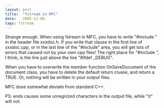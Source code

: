 ```yaml
---
layout: post
title:  "fstream in MFC"
date:   2005-12-08
tags: fstream
---
```

Strange enough. When using fstream in MFC, you have to write "#include <fstream>" in the header file xxxdoc.h. If you write that clause in the first line of xxxdoc.cpp, or in the last line of the "#include" area, you will get lots of errors that caused not by your own cpp files! The right place for "#include <fstream>", I think, is the line just above the line "#ifdef _DEBUG".
 
When you have to overwrite the member function OnSaveDocument of the document class, you have to delete the default return cluase, and return a TRUE. Or, nothing will be written in your output files.
 
MFC dose somewhat deviate from standard C++.
 
PS: ends causes some unregnized characters in the output file, while "\t" will not.
